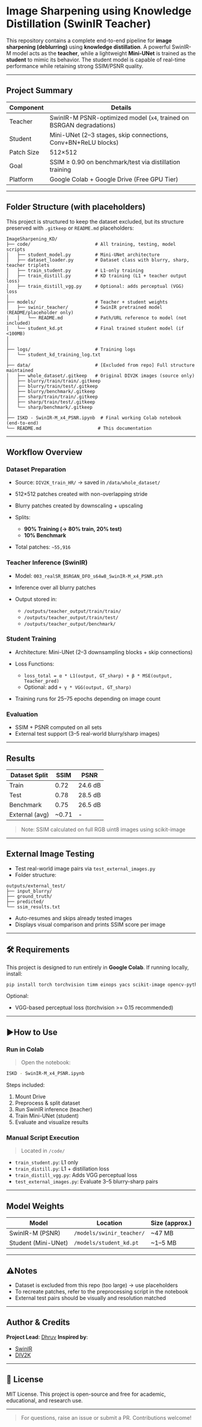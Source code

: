 # Image Sharpening using Knowledge Distillation (SwinIR Teacher)

This repository contains a complete end-to-end pipeline for **image sharpening (deblurring)** using **knowledge distillation**. A powerful SwinIR-M model acts as the **teacher**, while a lightweight **Mini-UNet** is trained as the **student** to mimic its behavior. The student model is capable of real-time performance while retaining strong SSIM/PSNR quality.

---

## Project Summary

| Component      | Details                                                              |
| -------------- | -------------------------------------------------------------------- |
| Teacher     | SwinIR-M PSNR-optimized model (`x4`, trained on BSRGAN degradations) |
| Student     | Mini-UNet (2–3 stages, skip connections, Conv+BN+ReLU blocks)        |
| Patch Size | 512×512                                                              |
| Goal        | SSIM ≥ 0.90 on benchmark/test via distillation training              |
| Platform    | Google Colab + Google Drive (Free GPU Tier)                          |

---

## Folder Structure (with placeholders)

This project is structured to keep the dataset excluded, but its structure preserved with `.gitkeep` or `README.md` placeholders:

```
ImageSharpening_KD/
├── code/                        # All training, testing, model scripts
│   ├── student_model.py         # Mini-UNet architecture
│   ├── dataset_loader.py        # Dataset class with blurry, sharp, teacher triplets
│   ├── train_student.py         # L1-only training
│   ├── train_distill.py         # KD training (L1 + teacher output loss)
│   ├── train_distill_vgg.py     # Optional: adds perceptual (VGG) loss
│
├── models/                      # Teacher + student weights
│   ├── swinir_teacher/          # SwinIR pretrained model (README/placeholder only)
│   │   └── README.md            # Path/URL reference to model (not included)
│   └── student_kd.pt            # Final trained student model (if <100MB)
│
│
├── logs/                        # Training logs
│   └── student_kd_training_log.txt
│
├── data/                        # [Excluded from repo] Full structure maintained
│   ├── whole_dataset/.gitkeep   # Original DIV2K images (source only)
│   ├── blurry/train/train/.gitkeep
│   ├── blurry/train/test/.gitkeep
│   ├── blurry/benchmark/.gitkeep
│   ├── sharp/train/train/.gitkeep
│   ├── sharp/train/test/.gitkeep
│   └── sharp/benchmark/.gitkeep
│
├── ISKD - SwinIR-M_x4_PSNR.ipynb  # Final working Colab notebook (end-to-end)
└── README.md                     # This documentation
```

---

## Workflow Overview

### Dataset Preparation

* Source: `DIV2K_train_HR/` → saved in `/data/whole_dataset/`
* 512×512 patches created with non-overlapping stride
* Blurry patches created by downscaling + upscaling
* Splits:

  * **90% Training (→ 80% train, 20% test)**
  * **10% Benchmark**
* Total patches: `~55,916`

### Teacher Inference (SwinIR)

* Model: `003_realSR_BSRGAN_DFO_s64w8_SwinIR-M_x4_PSNR.pth`
* Inference over all blurry patches
* Output stored in:

  * `/outputs/teacher_output/train/train/`
  * `/outputs/teacher_output/train/test/`
  * `/outputs/teacher_output/benchmark/`

### Student Training

* Architecture: Mini-UNet (2–3 downsampling blocks + skip connections)
* Loss Functions:

  * `loss_total = α * L1(output, GT_sharp) + β * MSE(output, Teacher_pred)`
  * Optional: add `+ γ * VGG(output, GT_sharp)`
* Training runs for 25–75 epochs depending on image count

### Evaluation

* SSIM + PSNR computed on all sets
* External test support (3–5 real-world blurry/sharp images)

---

## Results

| Dataset Split  | SSIM   | PSNR    |
| -------------- | ------ | ------- |
| Train          | 0.72   | 24.6 dB |
| Test           | 0.78   | 28.5 dB |
| Benchmark      | 0.75   | 26.5 dB |
| External (avg) | \~0.71 | -       |

> Note: SSIM calculated on full RGB uint8 images using scikit-image

---

## External Image Testing

* Test real-world image pairs via `test_external_images.py`
* Folder structure:

```
outputs/external_test/
├── input_blurry/
├── ground_truth/
├── predicted/
└── ssim_results.txt
```

* Auto-resumes and skips already tested images
* Displays visual comparison and prints SSIM score per image

---

## 🛠 Requirements

This project is designed to run entirely in **Google Colab**. If running locally, install:

```bash
pip install torch torchvision timm einops yacs scikit-image opencv-python tqdm matplotlib
```

Optional:

* VGG-based perceptual loss (torchvision >= 0.15 recommended)

---

## ▶How to Use

### Run in Colab

> Open the notebook:

```bash
ISKD - SwinIR-M_x4_PSNR.ipynb
```

Steps included:

1. Mount Drive
2. Preprocess & split dataset
3. Run SwinIR inference (teacher)
4. Train Mini-UNet (student)
5. Evaluate and visualize results

### Manual Script Execution

> Located in `/code/`

* `train_student.py`: L1 only
* `train_distill.py`: L1 + distillation loss
* `train_distill_vgg.py`: Adds VGG perceptual loss
* `test_external_images.py`: Evaluate 3–5 blurry-sharp pairs

---

## Model Weights

| Model               | Location                  | Size (approx.) |
| ------------------- | ------------------------- | -------------- |
| SwinIR-M (PSNR)     | `/models/swinir_teacher/` | \~47 MB        |
| Student (Mini-UNet) | `/models/student_kd.pt`   | \~1–5 MB       |

---

## ⚠Notes

* Dataset is excluded from this repo (too large) → use placeholders
* To recreate patches, refer to the preprocessing script in the notebook
* External test pairs should be visually and resolution matched

---

## Author & Credits

**Project Lead**: [Dhruv](https://github.com/beingdhruvv)
**Inspired by**:

* [SwinIR](https://github.com/JingyunLiang/SwinIR)
* [DIV2K](https://data.vision.ee.ethz.ch/cvl/DIV2K/)

---

## 📜 License

MIT License. This project is open-source and free for academic, educational, and research use.

---

> For questions, raise an issue or submit a PR. Contributions welcome!
